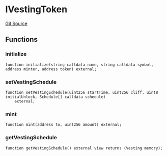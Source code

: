 # IVestingToken
[Git Source](https://github.com/BJustCoin/BJustCoin/blob/e7038856495a90d82d025f98c39648e6605afbeb/src/IVestingToken.sol)


## Functions
### initialize


```solidity
function initialize(string calldata name, string calldata symbol, address minter, address token) external;
```

### setVestingSchedule


```solidity
function setVestingSchedule(uint256 startTime, uint256 cliff, uint8 initialUnlock, Schedule[] calldata schedule)
    external;
```

### mint


```solidity
function mint(address to, uint256 amount) external;
```

### getVestingSchedule


```solidity
function getVestingSchedule() external view returns (Vesting memory);
```

